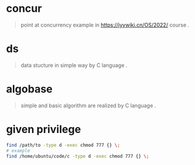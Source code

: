 # concur
> point at concurrency example in https://jyywiki.cn/OS/2022/ course .

# ds
> data stucture in simple way by C language .   

# algobase
> simple and basic algorithm are realized by C language .  

# given privilege
````bash 
find /path/to -type d -exec chmod 777 {} \;
# example 
find /home/ubuntu/code/c -type d -exec chmod 777 {} \;
```` 